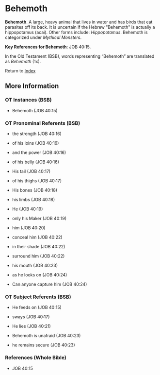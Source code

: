 # Behemoth
**Behemoth**. 
A large, heavy animal that lives in water and has birds that eat parasites off its back. It is uncertain if the Hebrew "Behemoth" is actually a hippopotamus (acai). 
Other forms include: 
*Hippopotamus*. 
Behemoth is categorized under _Mythical Monsters_. 


**Key References for Behemoth**: 
JOB 40:15. 


In the Old Testament (BSB), words representing “Behemoth” are translated as 
*Behemoth* (1x). 




Return to [Index](00-Index.md)

## More Information

### OT Instances (BSB)

* Behemoth (JOB 40:15)



### OT Pronominal Referents (BSB)

* the strength (JOB 40:16)

* of his loins (JOB 40:16)

* and the power (JOB 40:16)

* of his belly (JOB 40:16)

* His tail (JOB 40:17)

* of his thighs (JOB 40:17)

* His bones (JOB 40:18)

* his limbs (JOB 40:18)

* He (JOB 40:19)

* only his Maker (JOB 40:19)

* him (JOB 40:20)

* conceal him (JOB 40:22)

* in their shade (JOB 40:22)

* surround him (JOB 40:22)

* his mouth (JOB 40:23)

* as he looks on (JOB 40:24)

* Can anyone capture him (JOB 40:24)



### OT Subject Referents (BSB)

* He feeds on (JOB 40:15)

* sways (JOB 40:17)

* He lies (JOB 40:21)

* Behemoth is unafraid (JOB 40:23)

* he remains secure (JOB 40:23)



### References (Whole Bible)

* JOB 40:15



